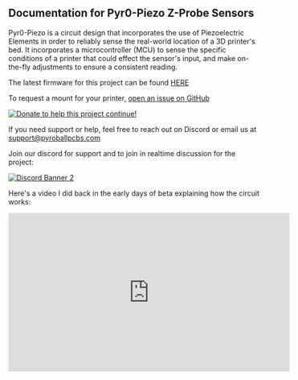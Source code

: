 ## Documentation for Pyr0-Piezo Z-Probe Sensors

Pyr0-Piezo is a circuit design that incorporates the use of Piezoelectric Elements in order to reliably sense the real-world location of a 3D printer's bed. It incorporates a microcontroller (MCU) to sense the specific conditions of a printer that could effect the sensor's input, and make on-the-fly adjustments to ensure a consistent reading.

The latest firmware for this project can be found [HERE](https://github.com/pyr0ball/pyr0piezo/tree/master/firmware/Compiled-Firmware)

To request a mount for your printer, [open an issue on GitHub](https://github.com/pyr0ball/pyr0piezo/issues/new?assignees=pyr0ball&labels=add+support+request&template=printer-mount-request.md&title=%5BMOUNT%5D)

[![Donate to help this project continue!](https://www.paypalobjects.com/en_US/i/btn/btn_donateCC_LG.gif)](https://www.paypal.com/cgi-bin/webscr?cmd=_s-xclick&hosted_button_id=3TLQQSFCEJL8S&source=url)

If you need support or help, feel free to reach out on Discord or email us at support@pyroballpcbs.com

Join our discord for support and to join in realtime discussion for the project:

<a href="https://discord.gg/gmjgXHw"><img src="https://discordapp.com/api/guilds/544587989536473099/widget.png?style=banner2" alt="Discord Banner 2"/></a>

Here's a video I did back in the early days of beta explaining how the circuit works:

<div class="youtube_video">
  <iframe width="560" height="315" src="https://www.youtube.com/embed/PS_xdfu0juU" frameborder="0" allow="accelerometer; autoplay; encrypted-media; gyroscope; picture-in-picture" allowfullscreen>
  </iframe>
</div>